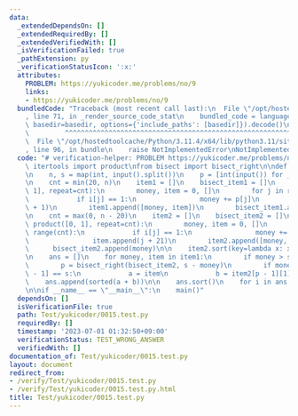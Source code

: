 ```yaml
---
data:
  _extendedDependsOn: []
  _extendedRequiredBy: []
  _extendedVerifiedWith: []
  _isVerificationFailed: true
  _pathExtension: py
  _verificationStatusIcon: ':x:'
  attributes:
    PROBLEM: https://yukicoder.me/problems/no/9
    links:
    - https://yukicoder.me/problems/no/9
  bundledCode: "Traceback (most recent call last):\n  File \"/opt/hostedtoolcache/Python/3.11.4/x64/lib/python3.11/site-packages/onlinejudge_verify/documentation/build.py\"\
    , line 71, in _render_source_code_stat\n    bundled_code = language.bundle(stat.path,\
    \ basedir=basedir, options={'include_paths': [basedir]}).decode()\n          \
    \         ^^^^^^^^^^^^^^^^^^^^^^^^^^^^^^^^^^^^^^^^^^^^^^^^^^^^^^^^^^^^^^^^^^^^^^^^^^^^^^^^^\n\
    \  File \"/opt/hostedtoolcache/Python/3.11.4/x64/lib/python3.11/site-packages/onlinejudge_verify/languages/python.py\"\
    , line 96, in bundle\n    raise NotImplementedError\nNotImplementedError\n"
  code: "# verification-helper: PROBLEM https://yukicoder.me/problems/no/9\n\nfrom\
    \ itertools import product\nfrom bisect import bisect_right\n\ndef main() -> None:\n\
    \n    n, s = map(int, input().split())\n    p = [int(input()) for _ in range(n)]\n\
    \n    cnt = min(20, n)\n    item1 = []\n    bisect_item1 = []\n    for i in product([0,\
    \ 1], repeat=cnt):\n        money, item = 0, []\n        for j in range(cnt):\n\
    \            if i[j] == 1:\n                money += p[j]\n                item.append(j\
    \ + 1)\n        item1.append([money, item])\n        bisect_item1.append(money)\n\
    \n    cnt = max(0, n - 20)\n    item2 = []\n    bisect_item2 = []\n    for i in\
    \ product([0, 1], repeat=cnt):\n        money, item = 0, []\n        for j in\
    \ range(cnt):\n            if i[j] == 1:\n                money += p[j + 20]\n\
    \                item.append(j + 21)\n        item2.append([money, item])\n  \
    \      bisect_item2.append(money)\n\n    item2.sort(key=lambda x: x[0])\n    bisect_item2.sort()\n\
    \n    ans = []\n    for money, item in item1:\n        if money > s: continue\n\
    \        p = bisect_right(bisect_item2, s - money)\n        if money + bisect_item2[p\
    \ - 1] == s:\n            a = item\n            b = item2[p - 1][1]\n        \
    \    ans.append(sorted(a + b))\n\n    ans.sort()\n    for i in ans:\n        print(*i)\n\
    \n\nif __name__ == \"__main__\":\n    main()"
  dependsOn: []
  isVerificationFile: true
  path: Test/yukicoder/0015.test.py
  requiredBy: []
  timestamp: '2023-07-01 01:32:50+09:00'
  verificationStatus: TEST_WRONG_ANSWER
  verifiedWith: []
documentation_of: Test/yukicoder/0015.test.py
layout: document
redirect_from:
- /verify/Test/yukicoder/0015.test.py
- /verify/Test/yukicoder/0015.test.py.html
title: Test/yukicoder/0015.test.py
---
```


